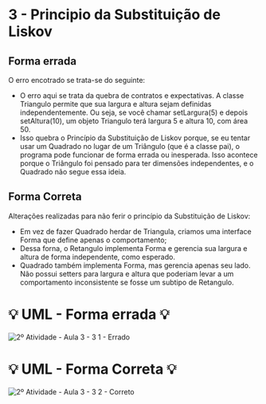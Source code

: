 # 3 - Principio da Substituição de Liskov

## Forma errada
O erro encotrado se trata-se do seguinte:
- O erro aqui se trata da quebra de contratos e expectativas. A classe Triangulo permite que sua largura e altura sejam definidas independentemente. Ou seja, se você chamar setLargura(5) e depois setAltura(10), um objeto Triangulo terá largura 5 e altura 10, com área 50.
- Isso quebra o Princípio da Substituição de Liskov porque, se eu tentar usar um Quadrado no lugar de um Triângulo (que é a classe pai), o programa pode funcionar de forma errada ou inesperada. Isso acontece porque o Triângulo foi pensado para ter dimensões independentes, e o Quadrado não segue essa ideia.

## Forma Correta
Alterações realizadas para não ferir o princípio da Substituição de Liskov:
- Em vez de fazer Quadrado herdar de Triangula, criamos uma interface Forma que define apenas o comportamento;
- Dessa forna, o Retangulo implementa Forma e gerencia sua largura e altura de forma independente, como esperado.
- Quadrado também implementa Forma, mas gerencia apenas seu lado. Não possui setters para largura e altura que poderiam levar a um comportamento inconsistente se fosse um subtipo de Retangulo.

#  :bulb: UML - Forma errada :bulb:
![2º Atividade - Aula 3 - 3 1 - Errado](https://github.com/user-attachments/assets/d20e19dd-b515-4ae4-b1e7-3d78c9c55557)

#  :bulb: UML - Forma Correta :bulb:
![2º Atividade - Aula 3 - 3 2 - Correto](https://github.com/user-attachments/assets/27f43564-5a1c-400b-b46d-d0b7ec2c1341)
